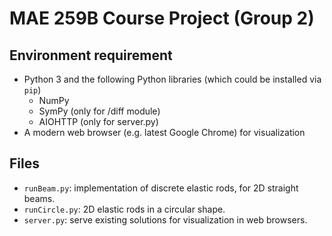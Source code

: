 MAE 259B Course Project (Group 2)
====

Environment requirement
----
- Python 3 and the following Python libraries (which could be installed via `pip`)
    - NumPy
    - SymPy (only for /diff module)
    - AIOHTTP (only for server.py)
- A modern web browser (e.g. latest Google Chrome) for visualization

Files
----
- `runBeam.py`: implementation of discrete elastic rods, for 2D straight beams.
- `runCircle.py`: 2D elastic rods in a circular shape.
- `server.py`: serve existing solutions for visualization in web browsers.
